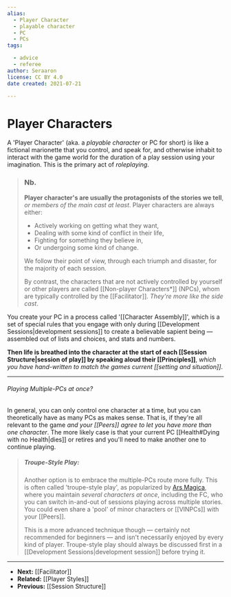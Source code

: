 ```yaml
---
alias:
  - Player Character
  - playable character
  - PC
  - PCs
tags:

  - advice
  - referee
author: Seraaron
license: CC BY 4.0
date created: 2021-07-21

---
```


# Player Characters

A 'Player Character' (aka. a _playable character_ or PC for short) is like a fictional marionette that you control, and speak for, and otherwise inhabit to interact with the game world for the duration of a play session using your imagination. This is the primary act of _roleplaying_.

> ### Nb.
> **Player character's are usually the protagonists of the stories we tell**, _or members of the main cast at least_. Player characters are always either:
>
> -   Actively working on getting what they want,
> -   Dealing with some kind of conflict in their life,
> -   Fighting for something they believe in,
> -   Or undergoing some kind of change.
>
> We follow their point of view, through each triumph and disaster, for the majority of each session.
>
> By contrast, the characters that are not actively controlled by yourself or other players are called [[Non-player Characters*]] (NPCs), whom are typically controlled by the [[Facilitator]]. _They're more like the side cast_.

You create your PC in a process called '[[Character Assembly]]', which is a set of special rules that you engage with only during [[Development Sessions|development sessions]] to create a believable sapient being — assembled out of lists and choices, and stats and numbers.

**Then life is breathed into the character at the start of each [[Session Structure|session of play]] by speaking aloud their [[Principles]]**, _which you have hand-written to match the games current [[setting and situation]]_.

---
###### Playing Multiple-PCs at once?

In general, you can only control one character at a time, but you can theoretically have as many PCs as makes sense. That is, if they're all relevant to the game _and your [[Peers]] agree to let you have more than one character_. The more likely case is that your current PC [[Health#Dying with no Health|dies]] or retires and you'll need to make another one to continue playing.

> ##### Troupe-Style Play:
> Another option is to embrace the multiple-PCs route more fully. This is often called 'troupe-style play', as popularized by [Ars Magica](https://www.atlas-games.com/arsmagica), where you maintain _several characters at once_, including the FC, who you can switch in-and-out of sessions playing across multiple stories. You could even share a 'pool' of minor characters or [[VINPCs]] with your [[Peers]].
> 
> This is a more advanced technique though — certainly not recommended for beginners — and isn't necessarily enjoyed by every kind of player. Troupe-style play should always be discussed first in a [[Development Sessions|development session]] before trying it.

---

- **Next:** [[Facilitator]]
- **Related:** [[Player Styles]]
- **Previous:** [[Session Structure]]